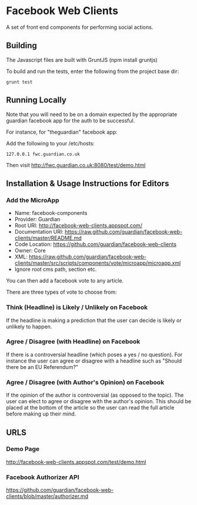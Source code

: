 Facebook Web Clients
====================

A set of front end components for performing social actions.

Building
--------

The Javascript files are built with GruntJS (npm install gruntjs)

To build and run the tests, enter the following from the project base dir:

```
grunt test
```

Running Locally
---------------
Note that you will need to be on a domain expected by the appropriate guardian facebook app for the auth to be successful.

For instance, for "theguardian" facebook app:

Add the following to your /etc/hosts:
```
127.0.0.1 fwc.guardian.co.uk
```
Then visit http://fwc.guardian.co.uk:8080/test/demo.html

Installation & Usage Instructions for Editors
---------------------------------------------

### Add the MicroApp

* Name: facebook-components
* Provider: Guardian
* Root URI: http://facebook-web-clients.appspot.com/
* Documentation URI: https://raw.github.com/guardian/facebook-web-clients/master/README.md
* Code Location: https://github.com/guardian/facebook-web-clients
* Owner: Core
* XML:
  https://raw.github.com/guardian/facebook-web-clients/master/src/scripts/components/vote/microapp/microapp.xml
* Ignore root cms path, section etc.

You can then add a facebook vote to any article.

There are three types of vote to choose from:

### Think (Headline) is Likely / Unlikely on Facebook
If the headline is making a prediction that the user can decide is likely or unlikely to happen.

### Agree / Disagree (with Headline) on Facebook
If there is a controversial headline (which poses a yes / no question). For instance the user
can agree or disagree with a headline such as "Should there be an EU Referendum?"

### Agree / Disagree (with Author's Opinion) on Facebook
If the opinion of the author is controversial (as opposed to the topic). The user can elect to agree or disagree with
the author's opinion. This should be placed at the bottom of the article so the user can read the full article before
making up their mind.

URLS
-------------

### Demo Page
http://facebook-web-clients.appspot.com/test/demo.html

### Facebook Authorizer API
https://github.com/guardian/facebook-web-clients/blob/master/authorizer.md


